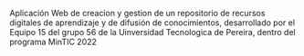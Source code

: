 Aplicación Web de creacion y gestion de un repositorio de recursos digitales de aprendizaje y de difusión de conocimientos, desarrollado por el Equipo 15 del grupo 56 de la Uinversidad Tecnologica de Pereira, dentro del programa MinTIC 2022
